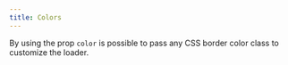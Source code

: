 ```yaml
---
title: Colors
---
```


By using the prop `color` is possible to pass any CSS border color class to customize the loader.

